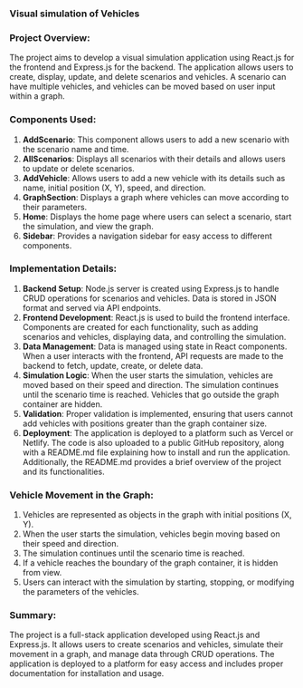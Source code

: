 ### Visual simulation of Vehicles 

### Project Overview:
The project aims to develop a visual simulation application using React.js for the frontend and Express.js for the backend. The application allows users to create, display, update, and delete scenarios and vehicles. A scenario can have multiple vehicles, and vehicles can be moved based on user input within a graph.

### Components Used:
1. **AddScenario**: This component allows users to add a new scenario with the scenario name and time.
2. **AllScenarios**: Displays all scenarios with their details and allows users to update or delete scenarios.
3. **AddVehicle**: Allows users to add a new vehicle with its details such as name, initial position (X, Y), speed, and direction.
4. **GraphSection**: Displays a graph where vehicles can move according to their parameters.
5. **Home**: Displays the home page where users can select a scenario, start the simulation, and view the graph.
6. **Sidebar**: Provides a navigation sidebar for easy access to different components.

### Implementation Details:
1. **Backend Setup**: Node.js server is created using Express.js to handle CRUD operations for scenarios and vehicles. Data is stored in JSON format and served via API endpoints.
2. **Frontend Development**: React.js is used to build the frontend interface. Components are created for each functionality, such as adding scenarios and vehicles, displaying data, and controlling the simulation.
3. **Data Management**: Data is managed using state in React components. When a user interacts with the frontend, API requests are made to the backend to fetch, update, create, or delete data.
4. **Simulation Logic**: When the user starts the simulation, vehicles are moved based on their speed and direction. The simulation continues until the scenario time is reached. Vehicles that go outside the graph container are hidden.
5. **Validation**: Proper validation is implemented, ensuring that users cannot add vehicles with positions greater than the graph container size.
6. **Deployment**: The application is deployed to a platform such as Vercel or Netlify. The code is also uploaded to a public GitHub repository, along with a README.md file explaining how to install and run the application. Additionally, the README.md provides a brief overview of the project and its functionalities.

### Vehicle Movement in the Graph:
1. Vehicles are represented as objects in the graph with initial positions (X, Y).
2. When the user starts the simulation, vehicles begin moving based on their speed and direction.
3. The simulation continues until the scenario time is reached.
4. If a vehicle reaches the boundary of the graph container, it is hidden from view.
5. Users can interact with the simulation by starting, stopping, or modifying the parameters of the vehicles.

### Summary:
The project is a full-stack application developed using React.js and Express.js. It allows users to create scenarios and vehicles, simulate their movement in a graph, and manage data through CRUD operations. The application is deployed to a platform for easy access and includes proper documentation for installation and usage.